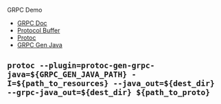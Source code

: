 GRPC Demo

* [GRPC Doc](https://www.grpc.io/docs/languages/node/basics/)
* [Protocol Buffer](https://developers.google.com/protocol-buffers)
* [Protoc](https://github.com/protocolbuffers/protobuf/releases/tag/v3.14.0)
* [GRPC Gen Java](https://repo1.maven.org/maven2/io/grpc/protoc-gen-grpc-java/1.34.1/)

## `protoc --plugin=protoc-gen-grpc-java=${GRPC_GEN_JAVA_PATH} -I=${path_to_resources} --java_out=${dest_dir} --grpc-java_out=${dest_dir} ${path_to_proto}`